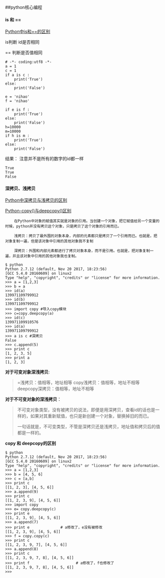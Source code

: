 ##python核心编程

#### is 和 ==

[Python中is和==的区别](http://www.cnblogs.com/CheeseZH/p/5260560.html)

is判断 id是否相同

== 判断是否值相同

```
# -*- coding:utf8 -*-
a = 1
c = 1
if a is c :
    print('True')
else:
    print('False')

e = 'nihao'
f = 'nihao'

if e is f :
    print('True')
else:
    print('False')
h=10000
m=10000
if h is m :
    print('True')
else:
    print('False')
```

结果： 注意并不是所有的数字的id都一样

```
True
True
False
```



#### 深拷贝、浅拷贝

[Python中深拷贝与浅拷贝的区别](https://blog.csdn.net/u014745194/article/details/70271868)

[Python-copy()与deepcopy()区别](https://blog.csdn.net/qq_32907349/article/details/52190796)

```
    在Python中对象的赋值其实就是对象的引用。当创建一个对象，把它赋值给另一个变量的时候，python并没有拷贝这个对象，只是拷贝了这个对象的引用而已。

    浅拷贝：拷贝了最外围的对象本身，内部的元素都只是拷贝了一个引用而已。也就是，把对象复制一遍，但是该对象中引用的其他对象我不复制

    深拷贝：外围和内部元素都进行了拷贝对象本身，而不是引用。也就是，把对象复制一遍，并且该对象中引用的其他对象我也复制。
```

```
$ python
Python 2.7.12 (default, Nov 20 2017, 18:23:56) 
[GCC 5.4.0 20160609] on linux2
Type "help", "copyright", "credits" or "license" for more information.
>>> a = [1,2,3]
>>> b = a
>>> id(a)
139971109799912
>>> id(b)
139971109799912
>>> import copy #导入copy模块
>>> c=copy.deepcopy(a)
>>> id(c)
139971109910576
>>> id(a)
139971109799912
>>> a is c #深拷贝
False
>>> c.append(5)
>>> print c
[1, 2, 3, 5]
>>> print a
[1, 2, 3]
```

**对于可变对象深浅拷贝**:

> =浅拷贝：值相等，地址相等 
>   copy浅拷贝：值相等，地址不相等 
>   deepcopy深拷贝：值相等，地址不相等

**对于不可变对象的深浅拷贝**：

> 不可变对象类型，没有被拷贝的说法，即便是用深拷贝，查看id的话也是一样的，如果对其重新赋值，也只是新创建一个对象，替换掉旧的而已。
>
> 一句话就是，不可变类型，不管是深拷贝还是浅拷贝，地址值和拷贝后的值都是一样的。



**copy 和 deepcopy的区别**

```
$ python
Python 2.7.12 (default, Nov 20 2017, 18:23:56) 
[GCC 5.4.0 20160609] on linux2
Type "help", "copyright", "credits" or "license" for more information.
>>> a = [1,2,3]
>>> b = [4, 5, 6]
>>> c = [a,b]
>>> print c
[[1, 2, 3], [4, 5, 6]]
>>> a.append(9)
>>> print c
[[1, 2, 3, 9], [4, 5, 6]]
>>> import copy
>>> e= copy.deepcopy(c)
>>> print e
[[1, 2, 3, 9], [4, 5, 6]]
>>> a.append(7)
>>> print e				 # a修改了，e没有被修改
[[1, 2, 3, 9], [4, 5, 6]]
>>> f = copy.copy(c)
>>> print c
[[1, 2, 3, 9, 7], [4, 5, 6]]
>>> a.append(8)
>>> print c
[[1, 2, 3, 9, 7, 8], [4, 5, 6]]
>>> print f 					# a修改了，f也修改了
[[1, 2, 3, 9, 7, 8], [4, 5, 6]]
>>> 
```

